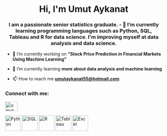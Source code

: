 <h1 align="center">Hi, I'm Umut Aykanat</h1>
<h3 align="center">I am a passionate senior statistics graduate. 
  - 🌱 I’m currently learning programming languages such as Python, SQL, Tableau and R for data science. I'm improving myself at data analysis and data science.</h3>

- 🔭 I’m currently working on **"Stock Price Prediction in Financial Markets Using Machine Learning"**

- 🌱 I’m currently learning **more about data analysis and machine learning**

- 📫 How to reach me **umutaykanat55@hotmail.com**

<h3 align="left">Connect with me:</h3>
<p align="left">
<a href="https://linkedin.com/in/umutaykanat" target="blank"><img align="center" src="https://raw.githubusercontent.com/rahuldkjain/github-profile-readme-generator/master/src/images/icons/Social/linked-in-alt.svg" alt="umut aykanat" height="30" width="40" /></a>
</p>

<p align="left">
  <!-- Python -->
  <img src="https://cdn.jsdelivr.net/gh/devicons/devicon/icons/python/python-original.svg" alt="Python" width="50" height="50"/>
  
  <!-- SQL (PostgreSQL logosu örnek) -->
  <img src="https://cdn.jsdelivr.net/gh/devicons/devicon/icons/postgresql/postgresql-original.svg" alt="SQL" width="50" height="50"/>
  
  <!-- R -->
  <img src="https://cdn.jsdelivr.net/gh/devicons/devicon/icons/r/r-original.svg" alt="R" width="50" height="50"/>
  
  <!-- Tableau -->
  <img src="https://cdn.worldvectorlogo.com/logos/tableau-software.svg" alt="Tableau" width="50" height="50"/>
  
  <!-- Excel -->
  <img src="https://cdn.jsdelivr.net/gh/simple-icons/simple-icons/icons/microsoftexcel.svg" alt="Excel" width="50" height="50"/>
</p>

</p>



